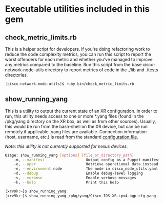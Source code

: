 # Executable utilities included in this gem

## check_metric_limits.rb

This is a helper script for developers. If you're doing refactoring work to
reduce the code complexity metrics, you can run this script to report the
worst offenders for each metric and whether you've managed to improve any
metrics compared to the baseline.  Run this script from the base
cisco-network-node-utils directory to report metrics of code in the
./lib and ./tests directories.

```bash
[cisco-network-node-utils]$ ruby bin/check_metric_limits.rb
```

## show_running_yang

This is a utility to output the current state of an XR configuration. In order
to run, this utility needs access to one or more *.yang files (found in the
/pkg/yang directory on the XR box, as well as from other sources). Usually, this
would be run from the bash-shell on the XR device, but can be run remotely if
applicable .yang files are available. Connection information (host, username, etc.)
is read from the standard [configuration file](../README.md#configuration).

*Note: this utility is not currently supported for nexus devices.*

```bash
Usage: show_running_yang [options] [file_or_directory_path]
    -m, --manifest                   Output config as a Puppet manifest
    -o, --oper                       Retrieve operational data instead of configuration (warning: possibly returns a lot of data; use at own risk)
    -e, --environment node           The node in cisco_node_utils.yaml from which to retrieve data
    -d, --debug                      Enable debug-level logging
    -v, --verbose                    Enable verbose messages
    -h, --help                       Print this help

[xrv9k:~]$ show_running_yang
[xrv9k:~]$ show_running_yang /pkg/yang/Cisco-IOS-XR-ipv4-bgp-cfg.yang
```
